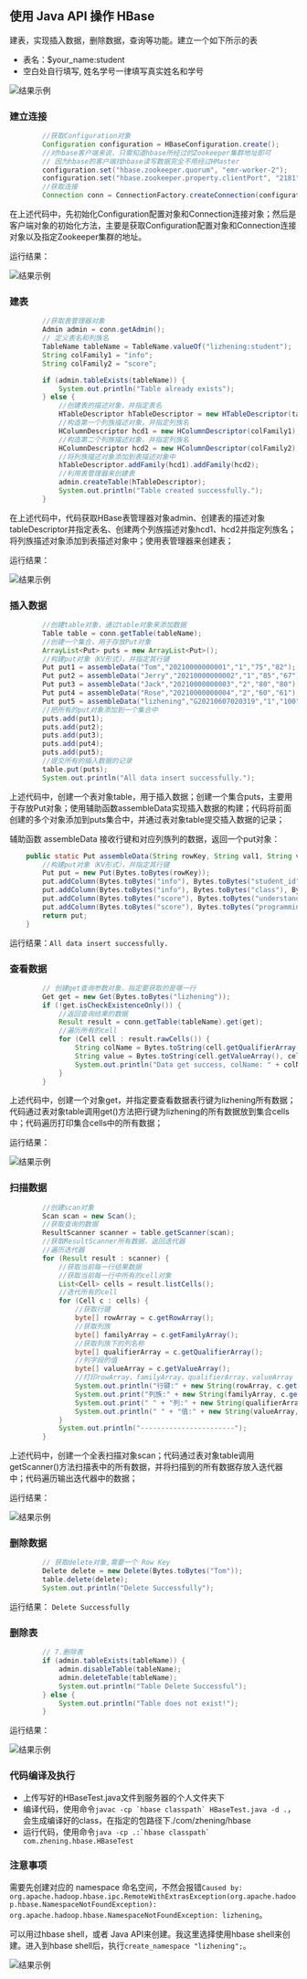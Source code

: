## 使用 Java API 操作 HBase
建表，实现插入数据，删除数据，查询等功能。建立一个如下所示的表
- 表名：$your_name:student
- 空白处自行填写, 姓名学号一律填写真实姓名和学号

![结果示例](./docs/57e04d1e7153994ac450011f916f2511.webp)

### 建立连接
```java
        //获取Configuration对象
        Configuration configuration = HBaseConfiguration.create();
        //对hbase客户端来说，只需知道hbase所经过的Zookeeper集群地址即可
        // 因为hbase的客户端找hbase读写数据完全不用经过HMaster
        configuration.set("hbase.zookeeper.quorum", "emr-worker-2");
        configuration.set("hbase.zookeeper.property.clientPort", "2181");
        //获取连接
        Connection conn = ConnectionFactory.createConnection(configuration);
```
在上述代码中，先初始化Configuration配置对象和Connection连接对象；然后是客户端对象的初始化方法，主要是获取Configuration配置对象和Connection连接对象以及指定Zookeeper集群的地址。

运行结果：

![结果示例](./docs/Snipaste_2022-03-20_20-13-18.png)

### 建表
```java
        //获取表管理器对象
        Admin admin = conn.getAdmin();
        // 定义表名和列族名
        TableName tableName = TableName.valueOf("lizhening:student");
        String colFamily1 = "info";
        String colFamily2 = "score";

        if (admin.tableExists(tableName)) {
            System.out.println("Table already exists");
        } else {
            //创建表的描述对象，并指定表名
            HTableDescriptor hTableDescriptor = new HTableDescriptor(tableName);
            //构造第一个列族描述对象，并指定列族名
            HColumnDescriptor hcd1 = new HColumnDescriptor(colFamily1);
            //构造第二个列族描述对象，并指定列族名
            HColumnDescriptor hcd2 = new HColumnDescriptor(colFamily2);
            //将列族描述对象添加到表描述对象中
            hTableDescriptor.addFamily(hcd1).addFamily(hcd2);
            //利用表管理器来创建表
            admin.createTable(hTableDescriptor);
            System.out.println("Table created successfully.");
        }
```
在上述代码中，代码获取HBase表管理器对象admin、创建表的描述对象tableDescriptor并指定表名、创建两个列族描述对象hcd1、hcd2并指定列族名；将列族描述对象添加到表描述对象中；使用表管理器来创建表；

运行结果：

![结果示例](./docs/Snipaste_2022-03-20_20-12-23.png)

### 插入数据
```java
        //创建table对象，通过table对象来添加数据
        Table table = conn.getTable(tableName);
        //创建一个集合，用于存放Put对象
        ArrayList<Put> puts = new ArrayList<Put>();
        //构建put对象（KV形式），并指定其行键
        Put put1 = assembleData("Tom","20210000000001","1","75","82");
        Put put2 = assembleData("Jerry","20210000000002","1","85","67");
        Put put3 = assembleData("Jack","20210000000003","2","80","80");
        Put put4 = assembleData("Rose","20210000000004","2","60","61");
        Put put5 = assembleData("lizhening","G20210607020319","1","100","100");
        //把所有的put对象添加到一个集合中
        puts.add(put1);
        puts.add(put2);
        puts.add(put3);
        puts.add(put4);
        puts.add(put5);
        //提交所有的插入数据的记录
        table.put(puts);
        System.out.println("All data insert successfully.");
```
上述代码中，创建一个表对象table，用于插入数据；创建一个集合puts，主要用于存放Put对象；使用辅助函数assembleData实现插入数据的构建；代码将前面创建的多个对象添加到puts集合中，并通过表对象table提交插入数据的记录；

辅助函数 assembleData 接收行键和对应列族列的数据，返回一个put对象：
```java
    public static Put assembleData(String rowKey, String val1, String val2, String val3, String val4){
        //构建put对象（KV形式），并指定其行键
        Put put = new Put(Bytes.toBytes(rowKey));
        put.addColumn(Bytes.toBytes("info"), Bytes.toBytes("student_id"), Bytes.toBytes(val1));
        put.addColumn(Bytes.toBytes("info"), Bytes.toBytes("class"), Bytes.toBytes(val2));
        put.addColumn(Bytes.toBytes("score"), Bytes.toBytes("understanding"), Bytes.toBytes(val3));
        put.addColumn(Bytes.toBytes("score"), Bytes.toBytes("programming"), Bytes.toBytes(val4));
        return put;
    }
```

运行结果：```All data insert successfully.```

### 查看数据
```java
        // 创建get查询参数对象，指定要获取的是哪一行
        Get get = new Get(Bytes.toBytes("lizhening"));
        if (!get.isCheckExistenceOnly()) {
            //返回查询结果的数据
            Result result = conn.getTable(tableName).get(get);
            //遍历所有的cell
            for (Cell cell : result.rawCells()) {
                String colName = Bytes.toString(cell.getQualifierArray(), cell.getQualifierOffset(), cell.getQualifierLength());
                String value = Bytes.toString(cell.getValueArray(), cell.getValueOffset(), cell.getValueLength());
                System.out.println("Data get success, colName: " + colName + ", value: " + value);
            }
        }
```
上述代码中，创建一个对象get，并指定要查看数据表行键为lizhening所有数据；代码通过表对象table调用get()方法把行键为lizhening的所有数据放到集合cells中；代码遍历打印集合cells中的所有数据；

运行结果：

![结果示例](./docs/Snipaste_2022-03-20_20-23-15.png)

### 扫描数据
```java
        //创建scan对象
        Scan scan = new Scan();
        //获取查询的数据
        ResultScanner scanner = table.getScanner(scan);
        //获取ResultScanner所有数据，返回迭代器
        //遍历迭代器
        for (Result result : scanner) {
            //获取当前每一行结果数据
            //获取当前每一行中所有的cell对象
            List<Cell> cells = result.listCells();
            //迭代所有的cell
            for (Cell c : cells) {
                //获取行键
                byte[] rowArray = c.getRowArray();
                //获取列族
                byte[] familyArray = c.getFamilyArray();
                //获取列族下的列名称
                byte[] qualifierArray = c.getQualifierArray();
                //列字段的值
                byte[] valueArray = c.getValueArray();
                //打印rowArray、familyArray、qualifierArray、valueArray
                System.out.println("行键:" + new String(rowArray, c.getRowOffset(), c.getRowLength()));
                System.out.print("列族:" + new String(familyArray, c.getFamilyOffset(), c.getFamilyLength()));
                System.out.print(" " + "列:" + new String(qualifierArray, c.getQualifierOffset(), c.getQualifierLength()));
                System.out.println(" " + "值:" + new String(valueArray, c.getValueOffset(), c.getValueLength()));
            }
            System.out.println("-----------------------");
        }
```
上述代码中，创建一个全表扫描对象scan；代码通过表对象table调用getScanner()方法扫描表中的所有数据，并将扫描到的所有数据存放入迭代器中；代码遍历输出迭代器中的数据；

运行结果：

![结果示例](./docs/Snipaste_2022-03-20_20-41-47.png)

### 删除数据
```java
        // 获取delete对象,需要一个 Row Key
        Delete delete = new Delete(Bytes.toBytes("Tom"));
        table.delete(delete);
        System.out.println("Delete Successfully");
```

运行结果： ```Delete Successfully```

### 删除表
```java
        // 7.删除表
        if (admin.tableExists(tableName)) {
            admin.disableTable(tableName);
            admin.deleteTable(tableName);
            System.out.println("Table Delete Successful");
        } else {
            System.out.println("Table does not exist!");
        }
```
运行结果：

![结果示例](./docs/Snipaste_2022-03-20_20-45-45.png)


### 代码编译及执行

- 上传写好的HBaseTest.java文件到服务器的个人文件夹下
- 编译代码，使用命令```javac -cp `hbase classpath` HBaseTest.java -d .```，会生成编译好的class，在指定的包路径下./com/zhening/hbase
- 运行代码，使用命令```java -cp .:`hbase classpath` com.zhening.hbase.HBaseTest```

### 注意事项
需要先创建对应的 namespace 命名空间，不然会报错```Caused by: org.apache.hadoop.hbase.ipc.RemoteWithExtrasException(org.apache.hadoop.hbase.NamespaceNotFoundException): org.apache.hadoop.hbase.NamespaceNotFoundException: lizhening```。

可以用过hbase shell，或者 Java API来创建。我这里选择使用hbase shell来创建。进入到hbase shell后，执行```create_namespace "lizhening";```。

![结果示例](./docs/Snipaste_2022-03-20_19-53-07.png)